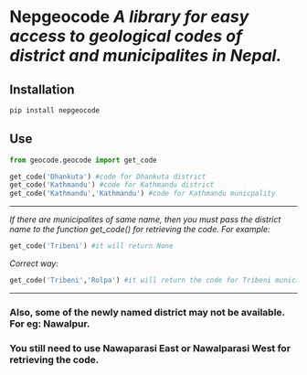 # Nepgeocode *A library for easy access to geological codes of district and municipalites in Nepal.*

## Installation
```zsh
pip install nepgeocode
```

## Use
```python
from geocode.geocode import get_code

get_code('Dhankuta') #code for Dhankuta district
get_code('Kathmandu') #code for Kathmandu district
get_code('Kathmandu','Kathmandu') #code for Kathmandu municpality
```
---
*If there are municipalites of same name, then you must pass the district name to the function get_code() for retrieving the code.*
*For example:*
```python
get_code('Tribeni') #it will return None
```
*Correct way:*
```python
get_code('Tribeni','Rolpa') #it will return the code for Tribeni municipality in Rolpa
```
---
### Also, some of the newly named district may not be available. For eg: Nawalpur.
### You still need to use Nawaparasi East or Nawalparasi West for retrieving the code.



